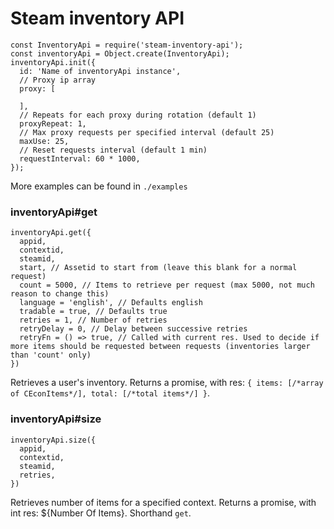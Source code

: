 # Steam inventory API

```
const InventoryApi = require('steam-inventory-api');
const inventoryApi = Object.create(InventoryApi);
inventoryApi.init({
  id: 'Name of inventoryApi instance',
  // Proxy ip array
  proxy: [

  ],  
  // Repeats for each proxy during rotation (default 1)
  proxyRepeat: 1,
  // Max proxy requests per specified interval (default 25)
  maxUse: 25,
  // Reset requests interval (default 1 min)
  requestInterval: 60 * 1000,
});
```
More examples can be found in `./examples`


### inventoryApi#get

```
inventoryApi.get({
  appid,
  contextid,
  steamid,
  start, // Assetid to start from (leave this blank for a normal request)
  count = 5000, // Items to retrieve per request (max 5000, not much reason to change this)
  language = 'english', // Defaults english
  tradable = true, // Defaults true
  retries = 1, // Number of retries
  retryDelay = 0, // Delay between successive retries
  retryFn = () => true, // Called with current res. Used to decide if more items should be requested between requests (inventories larger than 'count' only) 
})
```
Retrieves a user's inventory. Returns a promise, with res: `{ items: [/*array of CEconItems*/], total: [/*total items*/] }`.

### inventoryApi#size

```
inventoryApi.size({
  appid,
  contextid,
  steamid,
  retries,
})
```
Retrieves number of items for a specified context. Returns a promise, with int res: ${Number Of Items}. Shorthand `get`.
